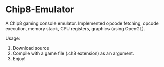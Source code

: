 # Chip8-Emulator
A Chip8 gaming console emulator. Implemented opcode fetching, opcode execution, memory stack, CPU registers, graphics (using OpenGL).

Usage:
1. Download source
2. Compile with a game file (.ch8 extension) as an argument.
3. Enjoy!
